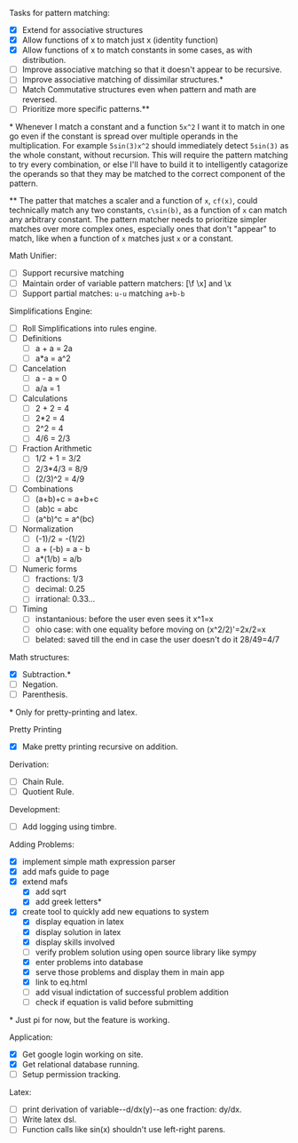 Tasks for pattern matching:
- [x] Extend for associative structures
- [x] Allow functions of x to match just x (identity function)
- [x] Allow functions of x to match constants in some cases, as with distribution.
- [ ] Improve associative matching so that it doesn't appear to be recursive.
- [ ] Improve associative matching of dissimilar structures.\*
- [ ] Match Commutative structures even when pattern and math are reversed.
- [ ] Prioritize more specific patterns.\*\*

\* Whenever I match a constant and a function `5x^2` I want it to match in one go
even if the constant is spread over multiple operands in the multiplication. For
example `5sin(3)x^2` should immediately detect `5sin(3)` as the whole constant,
without recursion. This will require the pattern matching to try every combination,
or else I'll have to build it to intelligently catagorize the operands so that they
may be matched to the correct component of the pattern.

\*\* The patter that matches a scaler and a function of `x`, `cf(x)`, could
technically match any two constants, `c\sin(b)`, as a function of `x` can match any
arbitrary constant. The pattern matcher needs to prioritize simpler matches over
more complex ones, especially ones that don't "appear" to match, like when a
function of `x` matches just `x` or a constant.

Math Unifier:
- [ ] Support recursive matching
- [ ] Maintain order of variable pattern matchers: [\f \x] and \x
- [ ] Support partial matches: `u-u` matching `a+b-b`

Simplifications Engine:
- [ ] Roll Simplifications into rules engine.
- [ ] Definitions
  - [ ] a + a = 2a
  - [ ] a\*a = a^2
- [ ] Cancelation
  - [ ] a - a = 0
  - [ ] a/a = 1
- [ ] Calculations
  - [ ] 2 + 2 = 4
  - [ ] 2\*2 = 4
  - [ ] 2^2 = 4
  - [ ] 4/6 = 2/3
- [ ] Fraction Arithmetic
  - [ ] 1/2 + 1 = 3/2
  - [ ] 2/3\*4/3 = 8/9
  - [ ] \(2/3)^2 = 4/9
- [ ] Combinations
  - [ ] \(a+b)+c = a+b+c
  - [ ] \(ab)c = abc
  - [ ] \(a^b)^c = a^(bc)
- [ ] Normalization
  - [ ] \(-1)/2 = -(1/2)
  - [ ] a + (-b) = a - b
  - [ ] a\*(1/b) = a/b
- [ ] Numeric forms
  - [ ] fractions: 1/3
  - [ ] decimal: 0.25
  - [ ] irrational: 0.33…
- [ ] Timing
  - [ ] instantanious: before the user even sees it x^1=x
  - [ ] ohio case: with one equality before moving on (x^2/2)'=2x/2=x
  - [ ] belated: saved till the end in case the user doesn't do it 28/49=4/7

Math structures:
- [X] Subtraction.\*
- [ ] Negation.
- [ ] Parenthesis.

\* Only for pretty-printing and latex.

Pretty Printing
- [x] Make pretty printing recursive on addition.

Derivation:
- [ ] Chain Rule.
- [ ] Quotient Rule.

Development:
- [ ] Add logging using timbre.

Adding Problems:
- [x] implement simple math expression parser
- [x] add mafs guide to page
- [x] extend mafs
  - [x] add sqrt
  - [x] add greek letters\*
- [x] create tool to quickly add new equations to system
  - [x] display equation in latex
  - [x] display solution in latex
  - [x] display skills involved
  - [ ] verify problem solution using open source library like sympy
  - [x] enter problems into database
  - [x] serve those problems and display them in main app
  - [x] link to eq.html
  - [ ] add visual indictation of successful problem addition
  - [ ] check if equation is valid before submitting

\* Just pi for now, but the feature is working.

Application:
- [x] Get google login working on site.
- [x] Get relational database running.
- [ ] Setup permission tracking.

Latex:
- [ ] print derivation of variable--d/dx(y)--as one fraction: dy/dx.
- [ ] Write latex dsl.
- [ ] Function calls like sin(x) shouldn't use left-right parens.
